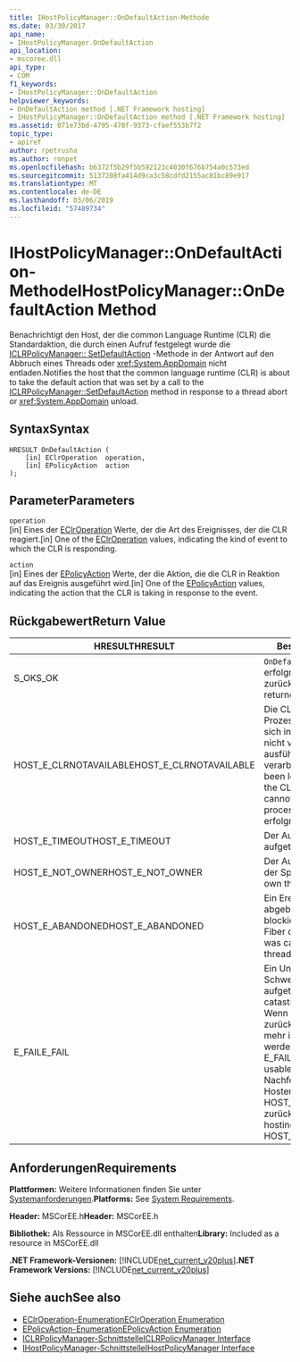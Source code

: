 ```yaml
---
title: IHostPolicyManager::OnDefaultAction-Methode
ms.date: 03/30/2017
api_name:
- IHostPolicyManager.OnDefaultAction
api_location:
- mscoree.dll
api_type:
- COM
f1_keywords:
- IHostPolicyManager::OnDefaultAction
helpviewer_keywords:
- OnDefaultAction method [.NET Framework hosting]
- IHostPolicyManager::OnDefaultAction method [.NET Framework hosting]
ms.assetid: 071e73bd-4795-470f-9373-cfaef553b7f2
topic_type:
- apiref
author: rpetrusha
ms.author: ronpet
ms.openlocfilehash: b6372f5b29f5b592123c4030f676b754a0c573ed
ms.sourcegitcommit: 5137208fa414d9ca3c58cdfd2155ac81bc89e917
ms.translationtype: MT
ms.contentlocale: de-DE
ms.lasthandoff: 03/06/2019
ms.locfileid: "57489734"
---
```

# <a name="ihostpolicymanagerondefaultaction-method"></a><span data-ttu-id="481a7-102">IHostPolicyManager::OnDefaultAction-Methode</span><span class="sxs-lookup"><span data-stu-id="481a7-102">IHostPolicyManager::OnDefaultAction Method</span></span>
<span data-ttu-id="481a7-103">Benachrichtigt den Host, der die common Language Runtime (CLR) die Standardaktion, die durch einen Aufruf festgelegt wurde die [ICLRPolicyManager:: SetDefaultAction](../../../../docs/framework/unmanaged-api/hosting/iclrpolicymanager-setdefaultaction-method.md) -Methode in der Antwort auf den Abbruch eines Threads oder <xref:System.AppDomain> nicht entladen.</span><span class="sxs-lookup"><span data-stu-id="481a7-103">Notifies the host that the common language runtime (CLR) is about to take the default action that was set by a call to the [ICLRPolicyManager::SetDefaultAction](../../../../docs/framework/unmanaged-api/hosting/iclrpolicymanager-setdefaultaction-method.md) method in response to a thread abort or <xref:System.AppDomain> unload.</span></span>  
  
## <a name="syntax"></a><span data-ttu-id="481a7-104">Syntax</span><span class="sxs-lookup"><span data-stu-id="481a7-104">Syntax</span></span>  
  
```  
HRESULT OnDefaultAction (  
    [in] EClrOperation  operation,   
    [in] EPolicyAction  action  
);  
```  
  
## <a name="parameters"></a><span data-ttu-id="481a7-105">Parameter</span><span class="sxs-lookup"><span data-stu-id="481a7-105">Parameters</span></span>  
 `operation`  
 <span data-ttu-id="481a7-106">[in] Eines der [EClrOperation](../../../../docs/framework/unmanaged-api/hosting/eclroperation-enumeration.md) Werte, der die Art des Ereignisses, der die CLR reagiert.</span><span class="sxs-lookup"><span data-stu-id="481a7-106">[in] One of the [EClrOperation](../../../../docs/framework/unmanaged-api/hosting/eclroperation-enumeration.md) values, indicating the kind of event to which the CLR is responding.</span></span>  
  
 `action`  
 <span data-ttu-id="481a7-107">[in] Eines der [EPolicyAction](../../../../docs/framework/unmanaged-api/hosting/epolicyaction-enumeration.md) Werte, der die Aktion, die die CLR in Reaktion auf das Ereignis ausgeführt wird.</span><span class="sxs-lookup"><span data-stu-id="481a7-107">[in] One of the [EPolicyAction](../../../../docs/framework/unmanaged-api/hosting/epolicyaction-enumeration.md) values, indicating the action that the CLR is taking in response to the event.</span></span>  
  
## <a name="return-value"></a><span data-ttu-id="481a7-108">Rückgabewert</span><span class="sxs-lookup"><span data-stu-id="481a7-108">Return Value</span></span>  
  
|<span data-ttu-id="481a7-109">HRESULT</span><span class="sxs-lookup"><span data-stu-id="481a7-109">HRESULT</span></span>|<span data-ttu-id="481a7-110">Beschreibung</span><span class="sxs-lookup"><span data-stu-id="481a7-110">Description</span></span>|  
|-------------|-----------------|  
|<span data-ttu-id="481a7-111">S_OK</span><span class="sxs-lookup"><span data-stu-id="481a7-111">S_OK</span></span>|<span data-ttu-id="481a7-112">`OnDefaultAction` wurde erfolgreich zurückgegeben.</span><span class="sxs-lookup"><span data-stu-id="481a7-112">`OnDefaultAction` returned successfully.</span></span>|  
|<span data-ttu-id="481a7-113">HOST_E_CLRNOTAVAILABLE</span><span class="sxs-lookup"><span data-stu-id="481a7-113">HOST_E_CLRNOTAVAILABLE</span></span>|<span data-ttu-id="481a7-114">Die CLR wurde nicht in einen Prozess geladen und befindet sich in einem Zustand, in dem nicht verwalteten Code ausführen oder den Aufruf zu verarbeiten.</span><span class="sxs-lookup"><span data-stu-id="481a7-114">The CLR has not been loaded into a process, or the CLR is in a state in which it cannot run managed code or process the call.</span></span> <span data-ttu-id="481a7-115">erfolgreich</span><span class="sxs-lookup"><span data-stu-id="481a7-115">successfully</span></span>|  
|<span data-ttu-id="481a7-116">HOST_E_TIMEOUT</span><span class="sxs-lookup"><span data-stu-id="481a7-116">HOST_E_TIMEOUT</span></span>|<span data-ttu-id="481a7-117">Der Aufruf ist ein Timeout aufgetreten.</span><span class="sxs-lookup"><span data-stu-id="481a7-117">The call timed out.</span></span>|  
|<span data-ttu-id="481a7-118">HOST_E_NOT_OWNER</span><span class="sxs-lookup"><span data-stu-id="481a7-118">HOST_E_NOT_OWNER</span></span>|<span data-ttu-id="481a7-119">Der Aufrufer ist nicht Besitzer der Sperre.</span><span class="sxs-lookup"><span data-stu-id="481a7-119">The caller does not own the lock.</span></span>|  
|<span data-ttu-id="481a7-120">HOST_E_ABANDONED</span><span class="sxs-lookup"><span data-stu-id="481a7-120">HOST_E_ABANDONED</span></span>|<span data-ttu-id="481a7-121">Ein Ereignis wurde abgebrochen, während sich der blockierte Thread oder eine Fiber darauf gewartet.</span><span class="sxs-lookup"><span data-stu-id="481a7-121">An event was canceled while a blocked thread or fiber was waiting on it.</span></span>|  
|<span data-ttu-id="481a7-122">E_FAIL</span><span class="sxs-lookup"><span data-stu-id="481a7-122">E_FAIL</span></span>|<span data-ttu-id="481a7-123">Ein Unbekannter Schwerwiegender Fehler ist aufgetreten.</span><span class="sxs-lookup"><span data-stu-id="481a7-123">An unknown catastrophic failure occurred.</span></span> <span data-ttu-id="481a7-124">Wenn eine Methode E_FAIL zurückgibt, ist die CLR nicht mehr im Prozess verwendet werden.</span><span class="sxs-lookup"><span data-stu-id="481a7-124">When a method returns E_FAIL, the CLR is no longer usable within the process.</span></span> <span data-ttu-id="481a7-125">Nachfolgende Aufrufe zum Hosten der Methoden HOST_E_CLRNOTAVAILABLE zurück.</span><span class="sxs-lookup"><span data-stu-id="481a7-125">Subsequent calls to hosting methods return HOST_E_CLRNOTAVAILABLE.</span></span>|  
  
## <a name="requirements"></a><span data-ttu-id="481a7-126">Anforderungen</span><span class="sxs-lookup"><span data-stu-id="481a7-126">Requirements</span></span>  
 <span data-ttu-id="481a7-127">**Plattformen:** Weitere Informationen finden Sie unter [Systemanforderungen](../../../../docs/framework/get-started/system-requirements.md).</span><span class="sxs-lookup"><span data-stu-id="481a7-127">**Platforms:** See [System Requirements](../../../../docs/framework/get-started/system-requirements.md).</span></span>  
  
 <span data-ttu-id="481a7-128">**Header:** MSCorEE.h</span><span class="sxs-lookup"><span data-stu-id="481a7-128">**Header:** MSCorEE.h</span></span>  
  
 <span data-ttu-id="481a7-129">**Bibliothek:** Als Ressource in MSCorEE.dll enthalten</span><span class="sxs-lookup"><span data-stu-id="481a7-129">**Library:** Included as a resource in MSCorEE.dll</span></span>  
  
 <span data-ttu-id="481a7-130">**.NET Framework-Versionen:** [!INCLUDE[net_current_v20plus](../../../../includes/net-current-v20plus-md.md)]</span><span class="sxs-lookup"><span data-stu-id="481a7-130">**.NET Framework Versions:** [!INCLUDE[net_current_v20plus](../../../../includes/net-current-v20plus-md.md)]</span></span>  
  
## <a name="see-also"></a><span data-ttu-id="481a7-131">Siehe auch</span><span class="sxs-lookup"><span data-stu-id="481a7-131">See also</span></span>
- [<span data-ttu-id="481a7-132">EClrOperation-Enumeration</span><span class="sxs-lookup"><span data-stu-id="481a7-132">EClrOperation Enumeration</span></span>](../../../../docs/framework/unmanaged-api/hosting/eclroperation-enumeration.md)
- [<span data-ttu-id="481a7-133">EPolicyAction-Enumeration</span><span class="sxs-lookup"><span data-stu-id="481a7-133">EPolicyAction Enumeration</span></span>](../../../../docs/framework/unmanaged-api/hosting/epolicyaction-enumeration.md)
- [<span data-ttu-id="481a7-134">ICLRPolicyManager-Schnittstelle</span><span class="sxs-lookup"><span data-stu-id="481a7-134">ICLRPolicyManager Interface</span></span>](../../../../docs/framework/unmanaged-api/hosting/iclrpolicymanager-interface.md)
- [<span data-ttu-id="481a7-135">IHostPolicyManager-Schnittstelle</span><span class="sxs-lookup"><span data-stu-id="481a7-135">IHostPolicyManager Interface</span></span>](../../../../docs/framework/unmanaged-api/hosting/ihostpolicymanager-interface.md)
